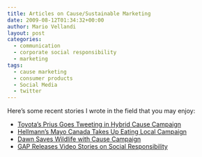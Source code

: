```yaml
---
title: Articles on Cause/Sustainable Marketing
date: 2009-08-12T01:34:32+00:00
author: Mario Vellandi
layout: post
categories:
  - communication
  - corporate social responsibility
  - marketing
tags:
  - cause marketing
  - consumer products
  - Social Media
  - twitter
---
```

Here&#8217;s some recent stories I wrote in the field that you may enjoy:

  * [Toyota&#8217;s Prius Goes Tweeting in Hybrid Cause Campaign](http://sustainablelifemedia.com/content/story/brands/toyota_prius_marketing_twitter_social_media_harmony)
  * [Hellmann&#8217;s Mayo Canada Takes Up Eating Local Campaign](http://sustainablelifemedia.com/content/story/brands/hellmanns_mayo_canada_cause_marketing_food_campaign)
  * [Dawn Saves Wildlife with Cause Campaign](http://sustainablelifemedia.com/content/story/brands/dawn_cause_campaign_wildlife_packaging_facebook)
  * [GAP Releases Video Stories on Social Responsibility](http://sustainablelifemedia.com/content/story/brands/gap_social_responsibility_video_communications)
